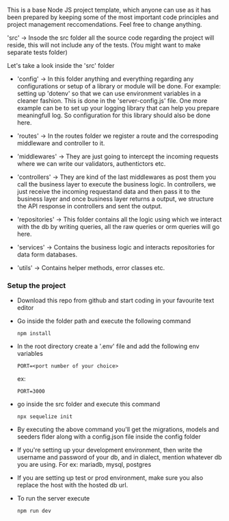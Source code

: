This is a base Node JS project template, which anyone can use as it has been prepared by keeping some of the most important code principles and project management reccomendations. Feel free to change anything.

'src' -> Insode the src folder all the source code regarding the project will reside, this will not include any of the tests. (You might want to make separate tests folder)

Let's take a look inside the 'src' folder

-   'config' -> In this folder anything and everything regarding any configurations or setup of a library or module will be done. For example: setting up 'dotenv' so that we can use environment variables in a cleaner fashion. This is done in the 'server-config.js' file. One more example can be to set up your logging library that can help you prepare meaningfull log. So configuration for this library should also be done here.

-   'routes' -> In the routes folder we register a route and the correspoding middleware and controller to it.

-   'middlewares' -> They are just going to intercept the incoming requests where we can write our validators, authentictors etc.

-   'controllers' -> They are kind of the last middlewares as post them you call the business layer to execute the business logic. In controllers, we just receive the incoming requestand data and then pass it to the business layer and once business layer returns a output, we structure the API response in controllers and sent the output.

-   'repositories' -> This folder contains all the logic using which we interact with the db by writing queries, all the raw queries or orm queries will go here.

-   'services' -> Contains the business logic and interacts repositories for data form databases.

-   'utils' -> Contains helper methods, error classes etc.

### Setup the project

-   Download this repo from github and start coding in your favourite text editor
-   Go inside the folder path and execute the following command

    ```
    npm install
    ```

-   In the root directory create a '.env' file and add the following env variables

    ```
    PORT=<port number of your choice>
    ```

    ex:

    ```
    PORT=3000
    ```

-   go inside the src folder and execute this command

    ```
    npx sequelize init
    ```

-   By executing the above command you'll get the migrations, models and seeders flder along with a config.json file inside the config folder
-   If you're setting up your development environment, then write the username and password of your db, and in dialect, mention whatever db you are using. For ex: mariadb, mysql, postgres
-   If you are setting up test or prod environment, make sure you also replace the host with the hosted db url.
-   To run the server execute
    ```
    npm run dev
    ```
